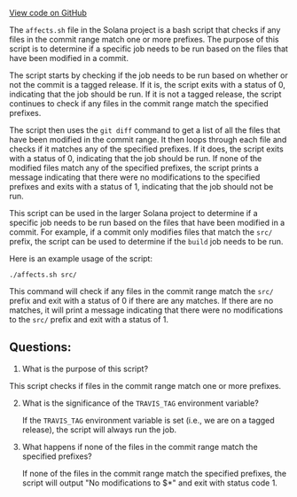 [View code on GitHub](https://github.com/solana-labs/solana/blob/master/ci/affects.sh)

The `affects.sh` file in the Solana project is a bash script that checks if any files in the commit range match one or more prefixes. The purpose of this script is to determine if a specific job needs to be run based on the files that have been modified in a commit. 

The script starts by checking if the job needs to be run based on whether or not the commit is a tagged release. If it is, the script exits with a status of 0, indicating that the job should be run. If it is not a tagged release, the script continues to check if any files in the commit range match the specified prefixes.

The script then uses the `git diff` command to get a list of all the files that have been modified in the commit range. It then loops through each file and checks if it matches any of the specified prefixes. If it does, the script exits with a status of 0, indicating that the job should be run. If none of the modified files match any of the specified prefixes, the script prints a message indicating that there were no modifications to the specified prefixes and exits with a status of 1, indicating that the job should not be run.

This script can be used in the larger Solana project to determine if a specific job needs to be run based on the files that have been modified in a commit. For example, if a commit only modifies files that match the `src/` prefix, the script can be used to determine if the `build` job needs to be run. 

Here is an example usage of the script:

```
./affects.sh src/
```

This command will check if any files in the commit range match the `src/` prefix and exit with a status of 0 if there are any matches. If there are no matches, it will print a message indicating that there were no modifications to the `src/` prefix and exit with a status of 1.
## Questions: 
 1. What is the purpose of this script?
   
   This script checks if files in the commit range match one or more prefixes.

2. What is the significance of the `TRAVIS_TAG` environment variable?
   
   If the `TRAVIS_TAG` environment variable is set (i.e., we are on a tagged release), the script will always run the job.

3. What happens if none of the files in the commit range match the specified prefixes?
   
   If none of the files in the commit range match the specified prefixes, the script will output "No modifications to $*" and exit with status code 1.